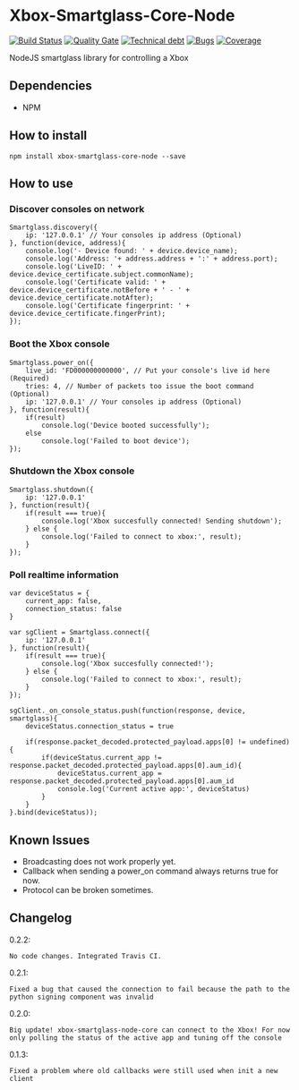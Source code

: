 # Xbox-Smartglass-Core-Node
[![Build Status](https://travis-ci.org/unknownskl/xbox-smartglass-core-node.svg?branch=release/0.3.0)](https://travis-ci.org/unknownskl/xbox-smartglass-core-node)
[![Quality Gate](https://sonarcloud.io/api/project_badges/measure?project=xbox-smartglass-core-node&metric=alert_status&branch=release/0.3.0)](https://sonarcloud.io/component_measures?id=xbox-smartglass-core-node&metric=alert_status)
[![Technical debt](https://sonarcloud.io/api/project_badges/measure?project=xbox-smartglass-core-node&metric=sqale_index&branch=release/0.3.0)](https://sonarcloud.io/component_measures?id=xbox-smartglass-core-node&metric=sqale_index)
[![Bugs](https://sonarcloud.io/api/project_badges/measure?project=xbox-smartglass-core-node&metric=bugs&branch=release/0.3.0)](https://sonarcloud.io/component_measures?id=xbox-smartglass-core-node&metric=bugs)
[![Coverage](https://sonarcloud.io/api/project_badges/measure?project=xbox-smartglass-core-node&metric=coverage&branch=release/0.3.0)](https://sonarcloud.io/component_measures?id=xbox-smartglass-core-node&metric=coverage)

NodeJS smartglass library for controlling a Xbox

## Dependencies

- NPM

## How to install

```npm install xbox-smartglass-core-node --save```

## How to use

### Discover consoles on network

```
Smartglass.discovery({
    ip: '127.0.0.1' // Your consoles ip address (Optional)
}, function(device, address){
    console.log('- Device found: ' + device.device_name);
    console.log('Address: '+ address.address + ':' + address.port);
    console.log('LiveID: ' + device.device_certificate.subject.commonName);
    console.log('Certificate valid: ' + device.device_certificate.notBefore + ' - ' + device.device_certificate.notAfter);
    console.log('Certificate fingerprint: ' + device.device_certificate.fingerPrint);
});
```

### Boot the Xbox console

```
Smartglass.power_on({
    live_id: 'FD000000000000', // Put your console's live id here (Required)
    tries: 4, // Number of packets too issue the boot command (Optional)
    ip: '127.0.0.1' // Your consoles ip address (Optional)
}, function(result){
    if(result)
        console.log('Device booted successfully');
    else
        console.log('Failed to boot device');
});
```

### Shutdown the Xbox console

```
Smartglass.shutdown({
    ip: '127.0.0.1'
}, function(result){
    if(result === true){
        console.log('Xbox succesfully connected! Sending shutdown');
    } else {
        console.log('Failed to connect to xbox:', result);
    }
});
```

### Poll realtime information

```
var deviceStatus = {
    current_app: false,
    connection_status: false
}

var sgClient = Smartglass.connect({
    ip: '127.0.0.1'
}, function(result){
    if(result === true){
        console.log('Xbox succesfully connected!');
    } else {
        console.log('Failed to connect to xbox:', result);
    }
});

sgClient._on_console_status.push(function(response, device, smartglass){
    deviceStatus.connection_status = true

    if(response.packet_decoded.protected_payload.apps[0] != undefined){
        if(deviceStatus.current_app != response.packet_decoded.protected_payload.apps[0].aum_id){
            deviceStatus.current_app = response.packet_decoded.protected_payload.apps[0].aum_id
            console.log('Current active app:', deviceStatus)
        }
    }
}.bind(deviceStatus));
```

## Known Issues

- Broadcasting does not work properly yet.
- Callback when sending a power_on command always returns true for now.
- Protocol can be broken sometimes.

## Changelog

0.2.2:

    No code changes. Integrated Travis CI.

0.2.1:

    Fixed a bug that caused the connection to fail because the path to the python signing component was invalid

0.2.0:

    Big update! xbox-smartglass-node-core can connect to the Xbox! For now only polling the status of the active app and tuning off the console

0.1.3:

    Fixed a problem where old callbacks were still used when init a new client
